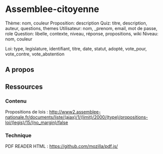 # Assemblee-citoyenne

Thème: nom, couleur
Proposition: description
Quiz: titre, description, auteur, questions, themes
Utilisateur: nom, _prenom, email, mot de passe, role
Question: libelle, contexte, niveau, réponse, propositions, wiki
Niveau: nom, couleur


Loi: type, legislature, identifiant, titre, date, statut, adopté, vote_pour, vote_contre, vote_abstention

## A propos

##  Ressources

### Contenu

Propositions de lois : http://www2.assemblee-nationale.fr/documents/liste/(ajax)/1/(limit)/2000/(type)/propositions-loi/(legis)/15/(no_margin)/false

### Technique

PDF READER HTML : https://github.com/mozilla/pdf.js/
